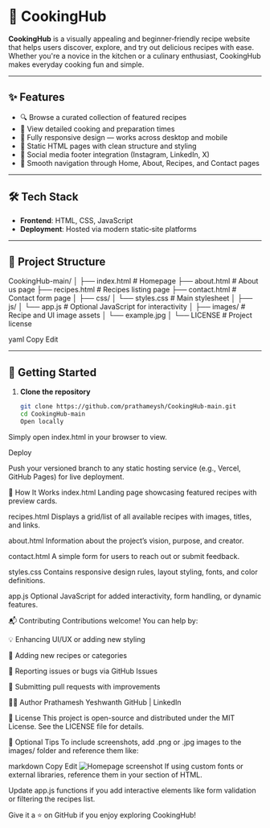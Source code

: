 # 🍳 CookingHub

**CookingHub** is a visually appealing and beginner‑friendly recipe website that helps users discover, explore, and try out delicious recipes with ease. Whether you're a novice in the kitchen or a culinary enthusiast, CookingHub makes everyday cooking fun and simple.

---

## ✨ Features

- 🔍 Browse a curated collection of featured recipes
- 🧾 View detailed cooking and preparation times
- 📱 Fully responsive design — works across desktop and mobile
- 📄 Static HTML pages with clean structure and styling
- 🔗 Social media footer integration (Instagram, LinkedIn, X)
- 🔄 Smooth navigation through Home, About, Recipes, and Contact pages

---

## 🛠️ Tech Stack

- **Frontend**: HTML, CSS, JavaScript
- **Deployment**: Hosted via modern static‑site platforms

---

## 📂 Project Structure

CookingHub-main/
│
├── index.html # Homepage
├── about.html # About us page
├── recipes.html # Recipes listing page
├── contact.html # Contact form page
│
├── css/
│ └── styles.css # Main stylesheet
│
├── js/
│ └── app.js # Optional JavaScript for interactivity
│
├── images/ # Recipe and UI image assets
│ └── example.jpg
│
└── LICENSE # Project license

yaml
Copy
Edit

---

## 🚀 Getting Started

1. **Clone the repository**
   ```bash
   git clone https://github.com/prathameysh/CookingHub-main.git
   cd CookingHub-main
   Open locally
   ```

Simply open index.html in your browser to view.

Deploy

Push your versioned branch to any static hosting service (e.g., Vercel, GitHub Pages) for live deployment.

🧩 How It Works
index.html
Landing page showcasing featured recipes with preview cards.

recipes.html
Displays a grid/list of all available recipes with images, titles, and links.

about.html
Information about the project’s vision, purpose, and creator.

contact.html
A simple form for users to reach out or submit feedback.

styles.css
Contains responsive design rules, layout styling, fonts, and color definitions.

app.js
Optional JavaScript for added interactivity, form handling, or dynamic features.

📬 Contributing
Contributions welcome! You can help by:

💡 Enhancing UI/UX or adding new styling

🍲 Adding new recipes or categories

🐞 Reporting issues or bugs via GitHub Issues

🔧 Submitting pull requests with improvements

👨‍💻 Author
Prathamesh Yeshwanth
GitHub | LinkedIn

📄 License
This project is open-source and distributed under the MIT License. See the LICENSE file for details.

📝 Optional Tips
To include screenshots, add .png or .jpg images to the images/ folder and reference them like:

markdown
Copy
Edit
![Homepage screenshot](images/homepage.png)
If using custom fonts or external libraries, reference them in your <head> section of HTML.

Update app.js functions if you add interactive elements like form validation or filtering the recipes list.

Give it a ⭐ on GitHub if you enjoy exploring CookingHub!
